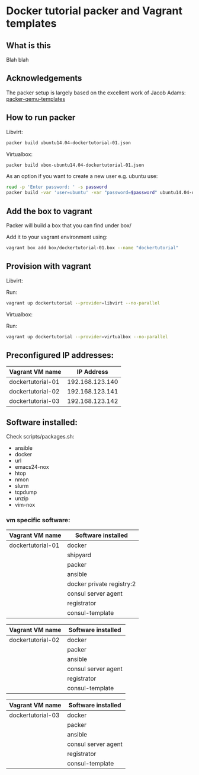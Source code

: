 # Docker tutorial packer and Vagrant templates

## What is this

Blah blah

## Acknowledgements

The packer setup is largely based on the excellent work of Jacob Adams: [packer-qemu-templates](https://github.com/jakobadam/packer-qemu-templates)

## How to run packer

Libvirt:

```bash
packer build ubuntu14.04-dockertutorial-01.json
```

Virtualbox:

```bash
packer build vbox-ubuntu14.04-dockertutorial-01.json
```

As an option if you want to create a new user e.g. ubuntu use:

```bash
read -p 'Enter password: ' -s password
packer build -var 'user=ubuntu' -var "password=$password" ubuntu14.04-dockertutorial-01.json
```

## Add the box to vagrant

Packer will build a box that you can find under box/

Add it to your vagrant environment using:

```bash
vagrant box add box/dockertutorial-01.box --name "dockertutorial"
```

## Provision with vagrant

Libvirt:

Run:

```bash
vagrant up dockertutorial --provider=libvirt --no-parallel
```

Virtualbox:

Run:

```bash
vagrant up dockertutorial --provider=virtualbox --no-parallel
```

## Preconfigured IP addresses:

| Vagrant VM name   |      IP Address |
| ---------------   | --------------- |
| dockertutorial-01 | 192.168.123.140 |
| dockertutorial-02 | 192.168.123.141 |
| dockertutorial-03 | 192.168.123.142 |

## Software installed:

Check scripts/packages.sh:

- ansible
- docker
- url
- emacs24-nox
- htop
- nmon
- slurm
- tcpdump
- unzip
- vim-nox

### vm specific software:

| Vagrant VM name   | Software installed        |
| ----------------- | ------------------------- |
| dockertutorial-01 | docker                    |
|                   | shipyard                  |
|                   | packer                    |
|                   | ansible                   |
|                   | docker private registry:2 |
|                   | consul server agent       |
|                   | registrator               |
|                   | consul-template           |

| Vagrant VM name   | Software installed        |
| ----------------- | ------------------------- |
| dockertutorial-02 | docker                    |
|                   | packer                    |
|                   | ansible                   |
|                   | consul server agent       |
|                   | registrator               |
|                   | consul-template           |

| Vagrant VM name   | Software installed        |
| ----------------- | ------------------------- |
| dockertutorial-03 | docker                    |
|                   | packer                    |
|                   | ansible                   |
|                   | consul server agent       |
|                   | registrator               |
|                   | consul-template           |

